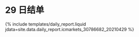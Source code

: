 # 29 日结单

{% include  templates/daily_report.liquid jdata=site.data.daily_report.icmarkets_30786682_20210429 %}